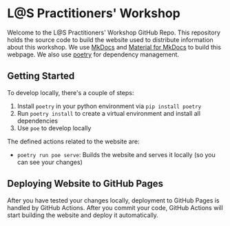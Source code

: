 # L@S Practitioners' Workshop

Welcome to the L@S Practitioners' Workshop GitHub Repo. This repository holds the source code to build the website used to distribute information about this workshop.
We use [MkDocs](https://www.mkdocs.org/) and [Material for MkDocs](https://squidfunk.github.io/mkdocs-material/) to build this webpage. We also use [poetry](https://python-poetry.org/) for dependency management.

## Getting Started

To develop locally, there's a couple of steps:

1. Install `poetry` in your python environment via `pip install poetry`
2. Run `poetry install` to create a virtual environment and install all dependencies
3. Use `poe` to develop locally

The defined actions related to the website are:

- `poetry run poe serve`: Builds the website and serves it locally (so you can see your changes)

## Deploying Website to GitHub Pages

After you have tested your changes locally, deployment to GitHub Pages is handled by GitHub Actions. After you commit your code, GitHub Actions will start building the website and deploy it automatically.
